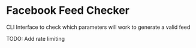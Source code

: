 # Facebook Feed Checker

CLI Interface to check which parameters will work to generate a valid feed

TODO: Add rate limiting
